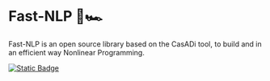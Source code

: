 # Fast-NLP 🏁🏎 


Fast-NLP is an open source library based on the CasADi tool, to build and in an efficient way Nonlinear Programming.

[![Static Badge](https://img.shields.io/badge/Matlab-blue)](https://github.com/Lorenzo-maker/FastNLP.git)

